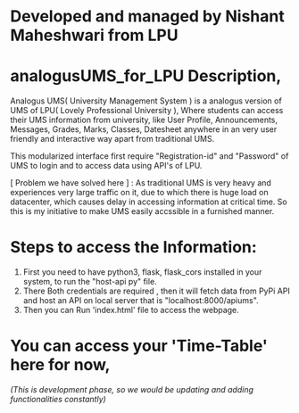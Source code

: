 # Developed and managed by Nishant Maheshwari from LPU

# analogusUMS_for_LPU Description,

Analogus UMS( University Management System ) is a analogus version of UMS of LPU( Lovely Professional University ), Where students can access their UMS information from university, like User Profile, Announcements, Messages, Grades, Marks, Classes, Datesheet anywhere in an very user friendly and interactive way apart from traditional UMS.

This modularized interface first require "Registration-id" and "Password" of UMS to login and to 
access data using API's of LPU.

[ Problem we have solved here ] : As traditional UMS is very heavy and experiences very large traffic on it, due to which there is huge load on datacenter, which causes delay in accessing information at critical time. So this is my initiative to make UMS easily accssible in a furnished manner.



# Steps to access the Information:

1. First you need to have python3, flask, flask_cors installed in your system, to run the "host-api py" file.
2. There Both credentials are required , then it will fetch data from PyPi API and host an API on local server that is "localhost:8000/apiums".
3. Then you can Run 'index.html' file to access the webpage.

# You can access your 'Time-Table' here for now,

*(This is development phase, so we would be updating and adding functionalities constantly)*
